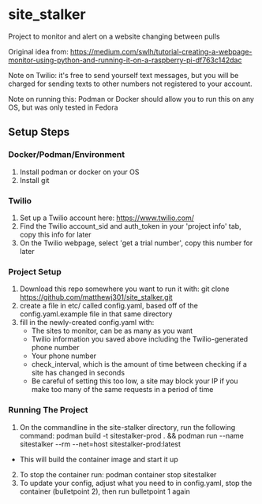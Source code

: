 # site_stalker

Project to monitor and alert on a website changing between pulls

Original idea
from: https://medium.com/swlh/tutorial-creating-a-webpage-monitor-using-python-and-running-it-on-a-raspberry-pi-df763c142dac

Note on Twilio: it's free to send yourself text messages, but you will be charged for sending texts to other numbers not
registered to your account.

Note on running this: Podman or Docker should allow you to run this on any OS, but was only tested in Fedora 

## Setup Steps
### Docker/Podman/Environment
1. Install podman or docker on your OS
2. Install git 
### Twilio
1. Set up a Twilio account here: https://www.twilio.com/
2. Find the Twilio account_sid and auth_token in your 'project info' tab, copy this info for later
3. On the Twilio webpage, select 'get a trial number', copy this number for later
   
### Project Setup
1. Download this repo somewhere you want to run it with: git clone https://github.com/matthewj301/site_stalker.git
5. create a file in etc/ called config.yaml, based off of the config.yaml.example file in that same directory
6. fill in the newly-created config.yaml with:
   - The sites to monitor, can be as many as you want
   - Twilio information you saved above including the Twilio-generated phone number
   - Your phone number
   - check_interval, which is the amount of time between checking if a site has changed in seconds
    - Be careful of setting this too low, a site may block your IP if you make too many of the same requests in a period of time

### Running The Project
1. On the commandline in the site-stalker directory, run the following command: podman build -t sitestalker-prod . && podman run --name sitestalker --rm --net=host sitestalker-prod:latest
 - This will build the container image and start it up
2. To stop the container run: podman container stop sitestalker
3. To update your config, adjust what you need to in config.yaml, stop the container (bulletpoint 2), then run bulletpoint 1 again